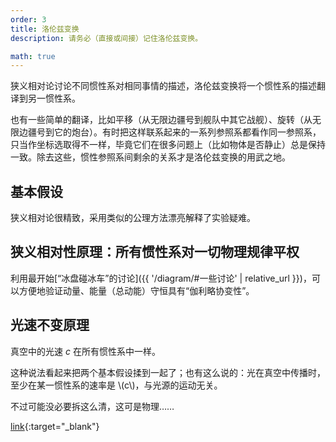 ```yaml
---
order: 3
title: 洛伦兹变换
description: 请务必（直接或间接）记住洛伦兹变换。

math: true
---
```


狭义相对论讨论不同惯性系对相同事情的描述，洛伦兹变换将一个惯性系的描述翻译到另一惯性系。

<aside class='remark'>
    <p>也有一些简单的翻译，比如平移（从无限边疆号到舰队中其它战舰）、旋转（从无限边疆号到它的炮台）。有时把这样联系起来的一系列参照系都看作同一参照系，只当作坐标选取得不一样，毕竟它们在很多问题上（比如物体是否静止）总是保持一致。除去这些，惯性参照系间剩余的关系才是洛伦兹变换的用武之地。</p>
</aside>

## 基本假设

狭义相对论很精致，采用类似的公理方法漂亮解释了实验疑难。

## 狭义相对性原理：所有惯性系对一切物理规律平权

利用最开始[“冰盘碰冰车”的讨论]({{ '/diagram/#一些讨论' | relative_url }})，可以方便地验证动量、能量（总动能）守恒具有“伽利略协变性”。

## 光速不变原理

真空中的光速 $c$ 在所有惯性系中一样。

<aside class='remark'>
    <p>这种说法看起来把两个基本假设揉到一起了；也有这么说的：光在真空中传播时，至少在某一惯性系的速率是 \(c\)，与光源的运动无关。</p>
    <p>不过可能没必要拆这么清，这可是物理……</p>
</aside>

[link](url){:target="_blank"}

<!--

啊 $ c^2t^2 = x^2 + y^2 + z^2 \frac12 $。

$$
    \begin{bmatrix}
        \gamma & -\gamma\beta & 1 & 0 \\
        -\gamma\beta & \gamma & 0 & 0 \\
        0 & 0 & 1 & 0 \\
        0 & 0 & 0 & 1 \\
    \end{bmatrix}
$$

> 时间是什么？你不问我，我本来知道它是什么；你问我，我倒觉得茫然了。
> <footer>——奥古斯丁（按照罗翔的说法）</footer>

-->
